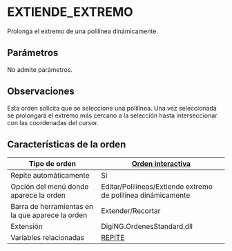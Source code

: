 # EXTIENDE\_EXTREMO

Prolonga el extremo de una polilínea dinámicamente.

## Parámetros

No admite parámetros.

## Observaciones

Esta orden solicita que se seleccione una polilínea. Una vez seleccionada se prolongará el extremo más cercano a la selección hasta interseccionar con las coordenadas del cursor.

## Características de la orden

| Tipo de orden                                    | [Orden interactiva](ext.md)                                                                                                                                     |
| ------------------------------------------------ | --------------------------------------------------------------------------------------------------------------------------------------------------------------- |
| Repite automáticamente                           | Si                                                                                                                                                              |
| Opción del menú donde aparece la orden           | Editar/Polilíneas/Extiende extremo de polilínea dinámicamente                                                                                                   |
| Barra de herramientas en la que aparece la orden | Extender/Recortar                                                                                                                                               |
| Extensión                                        | DigiNG.OrdenesStandard.dll                                                                                                                                      |
| Variables relacionadas                           | [REPITE](/digi3d-net/referencia/ventana-de-dibujo/ordenes/e/REPITE.html) |
